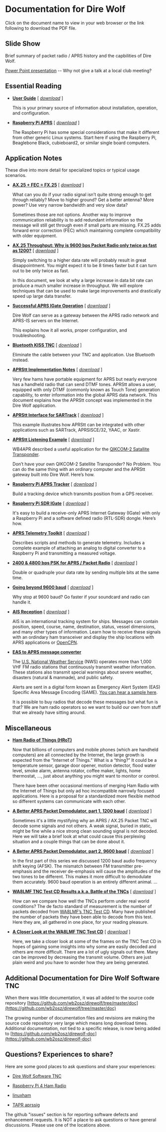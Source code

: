 # Documentation for Dire Wolf #

Click on the document name to view in your web browser or the link following to download the PDF file.


## Slide Show ##

Brief summary of packet radio / APRS history and the capbilities of Dire Wolf.

[Power Point presentation](https://github.com/wb2osz/direwolf-presentation)  -- Why not give a talk at a local club meeting?

## Essential Reading ##
 
- [**User Guide**](User-Guide.pdf)  [ [*download*](../../../raw/master/doc/User-Guide.pdf) ]

	This is your primary source of information about installation, operation, and configuration.

- [**Raspberry Pi APRS**](Raspberry-Pi-APRS.pdf)   [ [*download*](../../../raw/master/doc/Raspberry-Pi-APRS.pdf) ]

	The Raspberry Pi has some special considerations that
	make it different from other generic Linux systems.
	Start here if using the Raspberry Pi, Beaglebone Black, cubieboard2, or similar single board computers.

	
## Application Notes ##

These dive into more detail for specialized topics or typical usage scenarios.



- [**AX.25 + FEC = FX.25**](AX25_plus_FEC_equals_FX25.pdf)  [ [*download*](../../../raw/dev/doc/AX25_plus_FEC_equals_FX25.pdf) ]

	What can you do if your radio signal isn’t quite strong enough to get through reliably?  Move to higher ground?  Get a better antenna?  More power?  Use very narrow bandwidth and very slow data?

    Sometimes those are not options.  Another way to improve communication reliability is to add redundant information so the message will still get through even if small parts are missing.  FX.25 adds forward error correction (FEC) which maintaining complete compatibility with older equipment.


- [**AX.25 Throughput: Why is 9600 bps Packet Radio only twice as fast as 1200?**](Why-is-9600-only-twice-as-fast-as-1200.pdf)  [ [*download*](../../../raw/dev/doc/Why-is-9600-only-twice-as-fast-as-1200.pdf) ]

	Simply switching to a higher data rate will probably result in great disappointment.  You might expect it to be 8 times faster but it can turn out to be only twice as fast.

    In this document, we look at why a large increase in data bit rate can produce a much smaller increase in throughput.  We will explore techniques that can be used to make large improvements and drastically speed up large data transfer.




- [**Successful APRS IGate Operation**](Successful-APRS-IGate-Operation.pdf)  [ [*download*](../../../raw/dev/doc/Successful-APRS-IGate-Operation.pdf) ]


	Dire Wolf can serve as a gateway between the APRS radio network and APRS-IS servers on the Internet.

    This explains how it all works, proper configuration, and troubleshooting.

- [**Bluetooth KISS TNC**](Bluetooth-KISS-TNC.pdf)  [ [*download*](../../../raw/master/doc/Bluetooth-KISS-TNC.pdf) ]

	Eliminate the cable between your TNC and application.  Use Bluetooth instead.  

- [**APRStt Implementation Notes**](APRStt-Implementation-Notes.pdf)  [ [*download*](../../../raw/master/doc/APRStt-Implementation-Notes.pdf) ]

	Very few hams have portable equipment for APRS but nearly everyone has a handheld radio that can send DTMF tones.  APRStt allows a user, equipped with only DTMF (commonly known as Touch Tone) generation capability, to enter information into the global APRS data network.
	This document explains how the APRStt concept was implemented in the Dire Wolf application.  

- [**APRStt Interface for SARTrack**](APRStt-interface-for-SARTrack.pdf) [ [*download*](../../../raw/master/doc/APRStt-interface-for-SARTrack.pdf) ]

	This example illustrates how APRStt can be integrated with other applications such as SARTrack, APRSISCE/32, YAAC, or Xastir.  

- [**APRStt Listening Example**](APRStt-Listening-Example.pdf)  [ [*download*](../../../raw/master/doc/APRStt-Listening-Example.pdf) ]


	WB4APR described a useful application for the [QIKCOM-2 Satallite Transponder](http://www.tapr.org/pipermail/aprssig/2015-November/045035.html). 

    Don’t have your own QIKCOM-2 Satellite Transponder?  No Problem.  You can do the same thing with an ordinary computer and the APRStt gateway built into Dire Wolf.   Here’s how.

- [**Raspberry Pi APRS Tracker**](Raspberry-Pi-APRS-Tracker.pdf)   [ [*download*](../../../raw/master/doc/Raspberry-Pi-APRS-Tracker.pdf) ]

	Build a tracking device which transmits position from a GPS receiver.

- [**Raspberry Pi SDR IGate**](Raspberry-Pi-SDR-IGate.pdf)   [ [*download*](../../../raw/master/doc/Raspberry-Pi-SDR-IGate.pdf) ]

	It's easy to build a receive-only APRS Internet Gateway (IGate) with only a Raspberry Pi and a software defined radio (RTL-SDR) dongle.  Here’s how.

- [**APRS Telemetry Toolkit**](APRS-Telemetry-Toolkit.pdf)   [ [*download*](../../../raw/master/doc/APRS-Telemetry-Toolkit.pdf) ]

	Describes scripts and methods to generate telemetry.
	Includes a complete example of attaching an analog to 
	digital converter to a Raspberry Pi and transmitting 
	a measured voltage.



- [**2400 & 4800 bps PSK for APRS / Packet Radio**](2400-4800-PSK-for-APRS-Packet-Radio.pdf)  [ [*download*](../../../raw/master/doc/2400-4800-PSK-for-APRS-Packet-Radio.pdf) ]


	Double or quadruple your data rate by sending  multiple bits at the same time.

- [**Going beyond 9600 baud**](Going-beyond-9600-baud.pdf) [ [*download*](../../../raw/master/doc/Going-beyond-9600-baud.pdf) ]


	Why stop at 9600 baud?  Go faster if your soundcard and radio can handle it.

- [**AIS Reception**](AIS-Reception.pdf) [ [*download*](../../../raw/dev/doc/AIS-Reception.pdf) ]


	AIS is an international tracking system for ships.  Messages can contain position, speed, course, name, destination, status, vessel dimensions, and many other types of information.  Learn how to receive these signals with an ordindary ham transceiver and display the ship locations with APRS applications or [OpenCPN](https://opencpn.org).

- **[EAS to APRS message converter](https://github.com/wb2osz/eas2aprs)**


	The [U.S. National Weather Service](https://www.weather.gov/nwr/) (NWS) operates more than 1,000 VHF FM radio stations that continuously transmit weather information.  These stations also transmit special warnings about severe weather, disasters (natural & manmade), and public safety.

    Alerts are sent in a digital form known as Emergency Alert System (EAS) Specific Area Message Encoding (SAME). [You can hear a sample here](https://en.wikipedia.org/wiki/Specific_Area_Message_Encoding).

    It is possible to buy radios that decode these messages but what fun is that? We are ham radio operators so we want to build our own from stuff that we already have sitting around.


## Miscellaneous ##

- **[Ham Radio of Things (HRoT)](https://github.com/wb2osz/hrot)**


	Now that billions of computers and mobile phones (which are handheld computers) are all connected by the Internet, the large growth is expected from the “Internet of Things.” What is a “thing?” It could be a temperature sensor, garage door opener, motion detector, flood water level, smoke alarm, antenna rotator, coffee maker, lights, home thermostat, …, just about anything you might want to monitor or control.

    There have been other occasional mentions of merging Ham Radio with the Internet of Things but only ad hoc incompatible narrowly focused applications. Here is a proposal for a standardized more flexible method so different systems can communicate with each other.

- [**A Better APRS Packet Demodulator, part 1, 1200 baud**](A-Better-APRS-Packet-Demodulator-Part-1-1200-baud.pdf) [ [*download*](../../../raw/master/doc/A-Better-APRS-Packet-Demodulator-Part-1-1200-baud.pdf) ]

	Sometimes it's a little mystifying why an
APRS / AX.25 Packet TNC will decode some signals
and not others.  A weak signal,  buried in static,
might be fine while a nice strong clean sounding
signal is not decoded.  Here we will take a brief
look at what could cause this perplexing situation
and a couple things that can be done about it.	



- [**A Better APRS Packet Demodulator, part 2, 9600 baud**](A-Better-APRS-Packet-Demodulator-Part-2-9600-baud.pdf) [ [*download*](../../../raw/master/doc/A-Better-APRS-Packet-Demodulator-Part-2-9600-baud.pdf) ]

	In the first part of this series we discussed 1200 baud audio frequency shift keying (AFSK).  The mismatch 
	between FM 	transmitter pre-emphasis and the 
	receiver de-emphasis will 
	cause the amplitudes of the two tones to be different.
	This makes it more difficult to demodulate them accurately.
	9600 baud operation is an entirely different animal.  ...

- [**WA8LMF TNC Test CD Results a.k.a. Battle of the TNCs**](WA8LMF-TNC-Test-CD-Results.pdf)  [ [*download*](../../../raw/master/doc/WA8LMF-TNC-Test-CD-Results.pdf) ]

	How can we compare how well the TNCs perform under real world conditions?
	The de facto standard of measurement is the number of packets decoded from [WA8LMF’s TNC Test CD](http://wa8lmf.net/TNCtest/index.htm).
	Many have published the number of packets they have been able to decode from this test. Here they are, all gathered in one place, for your reading pleasure.

- [**A Closer Look at the WA8LMF TNC Test CD**](A-Closer-Look-at-the-WA8LMF-TNC-Test-CD.pdf)  [ [*download*](../../../raw/master/doc/A-Closer-Look-at-the-WA8LMF-TNC-Test-CD.pdf) ]

    Here, we take a closer look at some of the frames on the TNC Test CD in hopes of gaining some insights into why some are easily decoded and others are more difficult.
    There are a lot of ugly signals out there.   Many can be improved by decreasing the transmit volume.   Others are just plain weird and you have to wonder how they are being generated.


## Additional Documentation for Dire Wolf Software TNC #


When there was little documentation, it was all added to the source code repository [https://github.com/wb2osz/direwolf/tree/master/doc](https://github.com/wb2osz/direwolf/tree/master/doc) 

The growing number of documentation files and revisions are making the source code repository very large which means long download times.  Additional documentation, not tied to a specific release, is now being added to  [https://github.com/wb2osz/direwolf-doc](https://github.com/wb2osz/direwolf-doc) 

## Questions?  Experiences to share?  ##
 
Here are some good places to ask questions and share your experiences:

- [Dire Wolf Software TNC](https://groups.io/g/direwolf)

- [Raspberry Pi 4 Ham Radio](https://groups.io/g/RaspberryPi-4-HamRadio)

- [linuxham](https://groups.io/g/linuxham)

- [TAPR aprssig](http://www.tapr.org/pipermail/aprssig/)
 

The github "issues" section is for reporting software defects and enhancement requests.  It is NOT a place to ask questions or have general discussions.  Please use one of the locations above.
